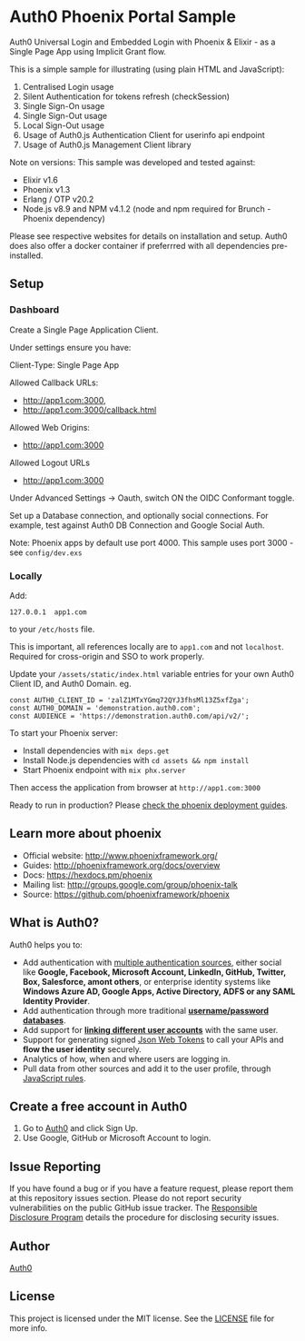 # Auth0 Phoenix Portal Sample

 Auth0 Universal Login and Embedded Login with Phoenix & Elixir - as a Single Page App using Implicit Grant flow.

This is a simple sample for illustrating (using plain HTML and JavaScript):

1. Centralised Login usage
2. Silent Authentication for tokens refresh (checkSession) 
3. Single Sign-On usage
4. Single Sign-Out usage
5. Local Sign-Out usage
6. Usage of Auth0.js Authentication Client for userinfo api endpoint
7. Usage of Auth0.js Management Client library 

 Note on versions: This sample was developed and tested against:

 - Elixir v1.6
 - Phoenix v1.3
 - Erlang / OTP v20.2
 - Node.js v8.9 and NPM v4.1.2 (node and npm required for Brunch - Phoenix dependency)

Please see respective websites for details on installation and setup.
Auth0 does also offer a docker container if preferrred with all dependencies pre-installed.

## Setup

### Dashboard

Create a Single Page Application Client.

Under settings ensure you have:

Client-Type: Single Page App

Allowed Callback URLs:
 - http://app1.com:3000,
 - http://app1.com:3000/callback.html

Allowed Web Origins:
 - http://app1.com:3000

Allowed Logout URLs
 - http://app1.com:3000


Under Advanced Settings -> Oauth, switch ON the OIDC Conformant toggle.

Set up a Database connection, and optionally social connections.
For example, test against Auth0 DB Connection and Google Social Auth.

Note: Phoenix apps by default use port 4000.
This sample uses port 3000 - see `config/dev.exs`

### Locally

Add:

```
127.0.0.1  app1.com
```

to your `/etc/hosts` file.

This is important, all references locally are to `app1.com` and not `localhost`.
Required for cross-origin and SSO to work properly.

Update your `/assets/static/index.html` variable entries for your own Auth0
Client ID, and Auth0 Domain.  eg.

```
const AUTH0_CLIENT_ID = 'zalZ1MTxYGmq72QYJ3fhsMl13Z5xfZga';
const AUTH0_DOMAIN = 'demonstration.auth0.com';
const AUDIENCE = 'https://demonstration.auth0.com/api/v2/';
```

To start your Phoenix server:

  * Install dependencies with `mix deps.get`
  * Install Node.js dependencies with `cd assets && npm install`
  * Start Phoenix endpoint with `mix phx.server`


Then access the application from browser at `http://app1.com:3000`


Ready to run in production? Please [check the phoenix deployment guides](http://www.phoenixframework.org/docs/deployment).

## Learn more about phoenix

  * Official website: http://www.phoenixframework.org/
  * Guides: http://phoenixframework.org/docs/overview
  * Docs: https://hexdocs.pm/phoenix
  * Mailing list: http://groups.google.com/group/phoenix-talk
  * Source: https://github.com/phoenixframework/phoenix


## What is Auth0?

Auth0 helps you to:

* Add authentication with [multiple authentication sources](https://docs.auth0.com/identityproviders), either social like **Google, Facebook, Microsoft Account, LinkedIn, GitHub, Twitter, Box, Salesforce, amont others**, or enterprise identity systems like **Windows Azure AD, Google Apps, Active Directory, ADFS or any SAML Identity Provider**.
* Add authentication through more traditional **[username/password databases](https://docs.auth0.com/mysql-connection-tutorial)**.
* Add support for **[linking different user accounts](https://docs.auth0.com/link-accounts)** with the same user.
* Support for generating signed [Json Web Tokens](https://docs.auth0.com/jwt) to call your APIs and **flow the user identity** securely.
* Analytics of how, when and where users are logging in.
* Pull data from other sources and add it to the user profile, through [JavaScript rules](https://docs.auth0.com/rules).

## Create a free account in Auth0

1. Go to [Auth0](https://auth0.com) and click Sign Up.
2. Use Google, GitHub or Microsoft Account to login.

## Issue Reporting

If you have found a bug or if you have a feature request, please report them at this repository issues section. Please do not report security vulnerabilities on the public GitHub issue tracker. The [Responsible Disclosure Program](https://auth0.com/whitehat) details the procedure for disclosing security issues.

## Author

[Auth0](auth0.com)

## License

This project is licensed under the MIT license. See the [LICENSE](LICENSE) file for more info.


